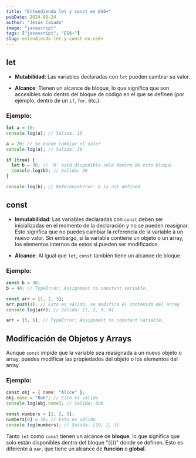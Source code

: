 ```yaml
---
title: "Entendiendo let y const en ES6+"
pubDate: 2024-09-24
author: "Jesús Casado"
image: "javascript"
tags: ["javascript", "ES6+"]
slug: entendiendo-let-y-const-en-es6+
---
```


## let

- **Mutabilidad**: Las variables declaradas con `let` pueden cambiar su valor.

- **Alcance**: Tienen un alcance de bloque, lo que significa que son accesibles solo dentro del bloque de código en el que se definen (por ejemplo, dentro de un `if`, `for`, etc.).

### Ejemplo:

```javascript
let a = 10;
console.log(a); // Salida: 10

a = 20; // Se puede cambiar el valor
console.log(a); // Salida: 20

if (true) {
  let b = 30; // 'b' está disponible solo dentro de este bloque
  console.log(b); // Salida: 30
}

console.log(b); // ReferenceError: b is not defined
```

## const

- **Inmutabilidad**: Las variables declaradas con `const` deben ser inicializadas en el momento de la declaración y no se pueden reasignar. Esto significa que no puedes cambiar la referencia de la variable a un nuevo valor. Sin embargo, si la variable contiene un objeto o un array, los elementos internos de estos sí pueden ser modificados.

- **Alcance**: Al igual que `let`, `const` también tiene un alcance de bloque.

### Ejemplo:

```javascript
const b = 30;
b = 40; // TypeError: Assignment to constant variable.

const arr = [1, 2, 3];
arr.push(4); // Esto es válido, se modifica el contenido del array
console.log(arr); // Salida: [1, 2, 3, 4]

arr = [5, 6]; // TypeError: Assignment to constant variable.
```

## Modificación de Objetos y Arrays

Aunque `const` impide que la variable sea reasignada a un nuevo objeto o array, puedes modificar las propiedades del objeto o los elementos del array.

### Ejemplo:

```javascript
const obj = { name: "Alice" };
obj.name = "Bob"; // Esto es válido
console.log(obj.name); // Salida: Bob

const numbers = [1, 2, 3];
numbers[0] = 10; // Esto es válido
console.log(numbers); // Salida: [10, 2, 3]
```

Tanto `let` como `const` tienen un alcance de **bloque**, lo que significa que solo están disponibles dentro del bloque "({})" donde se definen. Esto es diferente a `var`, que tiene un alcance de **función** o **global**.
